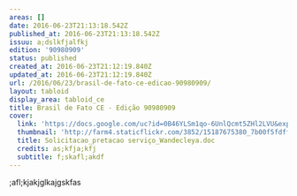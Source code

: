 ```yaml
---
areas: []
date: 2016-06-23T21:13:18.542Z
published_at: 2016-06-23T21:13:18.542Z
issuu: a;dslkfjalfkj
edition: '90980909'
status: published
created_at: 2016-06-23T21:12:19.840Z
updated_at: 2016-06-23T21:12:19.840Z
url: /2016/06/23/brasil-de-fato-ce-edicao-90980909/
layout: tabloid
display_area: tabloid_ce
title: Brasil de Fato CE - Edição 90980909
cover:
  link: 'https://docs.google.com/uc?id=0B46YLSm1qo-6UnlQcmt5ZHl2LVU&export=download'
  thumbnail: 'http://farm4.staticflickr.com/3852/15187675380_7b00f5fdff_b.jpg'
  title: Solicitacao_pretacao serviço_Wandecleya.doc
  credits: as;kfja;kfj
  subtitle: f;skafl;akdf
---
```

<p>;afl;kjakjglkajgskfas</p>

